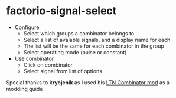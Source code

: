 # factorio-signal-select
- Configure
  - Select which groups a combinator belongs to
  - Select a list of avaiable signals, and a display name for each
  - The list will be the same for each combinator in the group
  - Select operating mode (pulse or constant)
- Use combinator
  - Click on combinator
  - Select signal from list of options

Special thanks to **kryojenik** as I used his [LTN Combinator mod](https://github.com/kryojenik/LTN_Combinator_Modernized) as a modding guide
